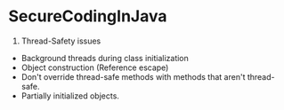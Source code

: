 # SecureCodingInJava

1. Thread-Safety issues
  - Background threads during class initialization
  - Object construction (Reference escape)
  - Don't override thread-safe methods with methods that aren't thread-safe.
  - Partially initialized objects.
